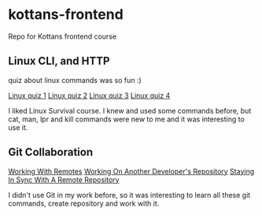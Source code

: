 # kottans-frontend
Repo for Kottans frontend course

## Linux CLI, and HTTP

quiz about linux commands was so fun :)

[Linux quiz 1](https://github.com/AlexandraGres/kottans-frontend/blob/main/task_linux_cli/quiz1.png)
[Linux quiz 2](https://github.com/AlexandraGres/kottans-frontend/blob/main/task_linux_cli/quiz2.png)
[Linux quiz 3](https://github.com/AlexandraGres/kottans-frontend/blob/main/task_linux_cli/quiz3.png)
[Linux quiz 4](https://github.com/AlexandraGres/kottans-frontend/blob/main/task_linux_cli/quiz4.png)

I liked Linux Survival course. I knew and used some commands before, but cat, man, lpr and kill commands were new to me and it was interesting to use it.

## Git Collaboration

[Working With Remotes](https://github.com/AlexandraGres/kottans-frontend/blob/main/task_git_collaboration/1.png)
[Working On Another Developer's Repository](https://github.com/AlexandraGres/kottans-frontend/blob/main/task_git_collaboration/1.png)
[Staying In Sync With A Remote Repository](https://github.com/AlexandraGres/kottans-frontend/blob/main/task_git_collaboration/1.png)

I didn't use Git in my work before, so it was interesting to learn all these git commands, create repository and work with it.